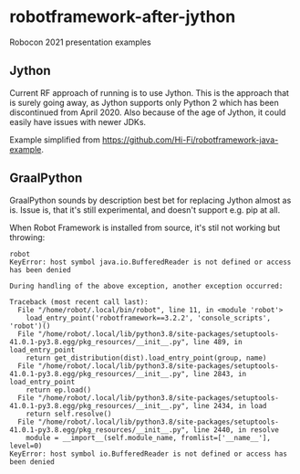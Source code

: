 # robotframework-after-jython
Robocon 2021 presentation examples

## Jython

Current RF approach of running is to use Jython. This is the approach that is surely going away, as Jython supports only Python 2 which has been discontinued from April 2020. Also because of the age of Jython, it could easily have issues with newer JDKs.

Example simplified from https://github.com/Hi-Fi/robotframework-java-example.

## GraalPython

GraalPython sounds by description best bet for replacing Jython almost as is. Issue is, that it's still experimental, and doesn't support e.g. pip at all.

When Robot Framework is installed from source, it's stil not working but throwing:

```
robot
KeyError: host symbol java.io.BufferedReader is not defined or access has been denied

During handling of the above exception, another exception occurred:

Traceback (most recent call last):
  File "/home/robot/.local/bin/robot", line 11, in <module 'robot'>
    load_entry_point('robotframework==3.2.2', 'console_scripts', 'robot')()
  File "/home/robot/.local/lib/python3.8/site-packages/setuptools-41.0.1-py3.8.egg/pkg_resources/__init__.py", line 489, in load_entry_point
    return get_distribution(dist).load_entry_point(group, name)
  File "/home/robot/.local/lib/python3.8/site-packages/setuptools-41.0.1-py3.8.egg/pkg_resources/__init__.py", line 2843, in load_entry_point
    return ep.load()
  File "/home/robot/.local/lib/python3.8/site-packages/setuptools-41.0.1-py3.8.egg/pkg_resources/__init__.py", line 2434, in load
    return self.resolve()
  File "/home/robot/.local/lib/python3.8/site-packages/setuptools-41.0.1-py3.8.egg/pkg_resources/__init__.py", line 2440, in resolve
    module = __import__(self.module_name, fromlist=['__name__'], level=0)
KeyError: host symbol io.BufferedReader is not defined or access has been denied
```
